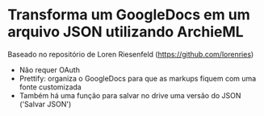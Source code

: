 # Transforma um GoogleDocs em um arquivo JSON utilizando ArchieML
Baseado no repositório de Loren Riesenfeld (https://github.com/lorenries)
* Não requer OAuth
* Prettify: organiza o GoogleDocs para que as markups fiquem com uma fonte customizada
* Também há uma função para salvar no drive uma versão do JSON ('Salvar JSON')